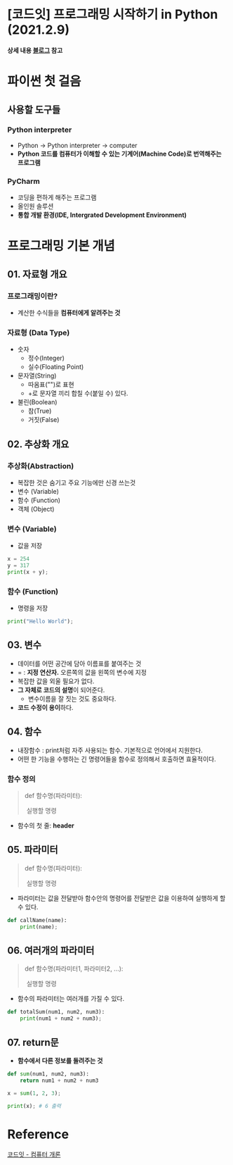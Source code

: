 # [코드잇] 프로그래밍 시작하기 in Python (2021.2.9)



**상세 내용 [블로그](https://greedysiru.tistory.com/180) 참고**



# 파이썬 첫 걸음

## 사용할 도구들

### Python interpreter

* Python -> Python interpreter -> computer
* **Python 코드를 컴퓨터가 이해할 수 있는 기계어(Machine Code)로 번역해주는 프로그램**



### PyCharm

* 코딩을 편하게 해주는 프로그램
* 올인원 솔루션
* **통합 개발 환경(IDE, Intergrated Development Environment)**



# 프로그래밍 기본 개념

## 01. 자료형 개요

### 프로그래밍이란?

* 계산한 수식들을 **컴퓨터에게 알려주는 것**



### 자료형 (Data Type)

* 숫자
  * 정수(Integer)
  * 실수(Floating Point)
* 문자열(String)
  * 따옴표("")로 표현
  * +로 문자열 끼리 합칠 수(붙일 수) 있다.
* 불린(Boolean)
  * 참(True)
  * 거짓(False)



## 02. 추상화 개요

### 추상화(Abstraction)

* 복잡한 것은 숨기고 주요 기능에만 신경 쓰는것
* 변수 (Variable)
* 함수 (Function)
* 객체 (Object)



### 변수 (Variable)

* 값을 저장

```python
x = 254
y = 317
print(x + y);
```



### 함수 (Function)

* 명령을 저장

```python
print("Hello World");
```



## 03. 변수

* 데이터를 어떤 공간에 담아 이름표를 붙여주는 것
* = : **지정 연산자.** 오른쪽의 값을 왼쪽의 변수에 지정
* 복잡한 값을 외울 필요가 없다.
* **그 자체로 코드의 설명**이 되어준다.
  * 변수이름을 잘 짓는 것도 중요하다.
* **코드 수정이 용이**하다.



## 04. 함수

* 내장함수 : print처럼 자주 사용되는 함수. 기본적으로 언어에서 지원한다.
* 어떤 한 기능을 수행하는 긴 명령어들을 함수로 정의해서 호출하면 효율적이다.



### 함수 정의

> def 함수명(파라미터):
>
> ​	실행할 명령

* 함수의 첫 줄: **header**



## 05. 파라미터

> def 함수명(파라미터):
>
> ​	실행할 명령

* 파라미터는 값을 전달받아 함수안의 명령어를 전달받은 값을 이용하여 실행하게 할 수 있다.

```python
def callName(name):
    print(name);
```



## 06. 여러개의 파라미터

> def 함수명(파라미터1, 파라미터2, ...):
>
> ​	실행할 명령

* 함수의 파라미터는 여러개를 가질 수 있다.

```python
def totalSum(num1, num2, num3):
    print(num1 + num2 + num3);
```



## 07. return문

* **함수에서 다른 정보를 돌려주는 것**

```python
def sum(num1, num2, num3):
    return num1 + num2 + num3

x = sum(1, 2, 3);

print(x); # 6 출력
```



# Reference

[코드잇 - 컴퓨터 개론](https://www.codeit.kr/courses/intro-to-computer)